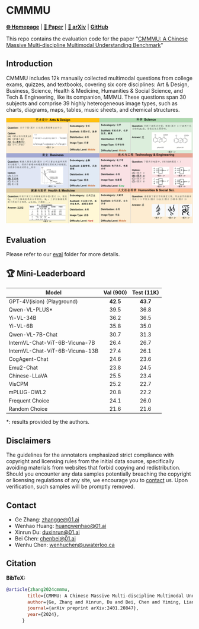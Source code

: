 # CMMMU

[**🌐 Homepage**](https://cmmmu-benchmark.github.io/) | [**🤗 Paper**](https://huggingface.co/papers/2401.20847) | [**📖 arXiv**](https://arxiv.org/pdf/2401.20847.pdf) | [**GitHub**](https://github.com/CMMMU-Benchmark/CMMMU)

This repo contains the evaluation code for the paper "[CMMMU: A Chinese Massive Multi-discipline Multimodal Understanding Benchmark](https://arxiv.org/pdf/2311.16502.pdf)"

## Introduction
CMMMU includes 12k manually collected multimodal questions from college exams, quizzes, and textbooks, covering six core disciplines: Art & Design, Business, Science, Health & Medicine, Humanities & Social Science, and Tech \& Engineering, like its companion, MMMU. These questions span 30 subjects and comprise 39 highly heterogeneous image types, such as charts, diagrams, maps, tables, music sheets, and chemical structures.

![Alt text](image.png)

## Evaluation
Please refer to our [eval](eval)
 folder for more details.

## 🏆 Mini-Leaderboard
| Model                          | Val (900) | Test (11K) |
|--------------------------------|:---------:|:------------:|
| GPT-4V(ision) (Playground)     | **42.5**  |   **43.7**   |
| Qwen-VL-PLUS*                  |   39.5    |     36.8     |
| Yi-VL-34B                      |   36.2    |     36.5     |
| Yi-VL-6B                       |   35.8    |     35.0     |
| Qwen-VL-7B-Chat                |   30.7    |     31.3     |
| InternVL-Chat-ViT-6B-Vicuna-7B |   26.4    |     26.7     |
| InternVL-Chat-ViT-6B-Vicuna-13B|   27.4    |     26.1     |
| CogAgent-Chat                  |   24.6    |     23.6     |
| Emu2-Chat                      |   23.8    |     24.5     |
| Chinese-LLaVA                  |   25.5    |     23.4     |
| VisCPM                         |   25.2    |     22.7     |
| mPLUG-OWL2                     |   20.8    |     22.2     |
| Frequent Choice                |   24.1    |     26.0     |
| Random Choice                  |   21.6    |     21.6     |

*: results provided by the authors.

## Disclaimers
The guidelines for the annotators emphasized strict compliance with copyright and licensing rules from the initial data source, specifically avoiding materials from websites that forbid copying and redistribution. 
Should you encounter any data samples potentially breaching the copyright or licensing regulations of any site, we encourage you to [contact](#contact) us. Upon verification, such samples will be promptly removed.

## Contact
- Ge Zhang: zhangge@01.ai
- Wenhao Huang: huangwenhao@01.ai
- Xinrun Du: duxinrun@01.ai
- Bei Chen: chenbei@01.ai
- Wenhu Chen: wenhuchen@uwaterloo.ca

## Citation

**BibTeX:**
```bibtex
@article{zhang2024cmmmu,
        title={CMMMU: A Chinese Massive Multi-discipline Multimodal Understanding Benchmark},
        author={Ge, Zhang and Xinrun, Du and Bei, Chen and Yiming, Liang and Tongxu, Luo and Tianyu, Zheng and Kang, Zhu and Yuyang, Cheng and Chunpu, Xu and Shuyue, Guo and Haoran, Zhang and Xingwei, Qu and Junjie, Wang and Ruibin, Yuan and Yizhi, Li and Zekun, Wang and Yudong, Liu and Yu-Hsuan, Tsai and Fengji, Zhang and Chenghua, Lin and Wenhao, Huang and Xiang, Yue and Wenhu, Chen and Jie, Fu},
        journal={arXiv preprint arXiv:2401.20847},
        year={2024},
      }
```
